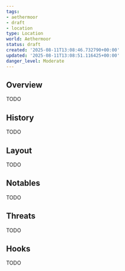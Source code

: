 ```yaml
---
tags:
- aethermoor
- draft
- location
type: Location
world: Aethermoor
status: draft
created: '2025-08-11T13:08:46.732790+00:00'
updated: '2025-08-11T13:08:51.116425+00:00'
danger_level: Moderate
---
```



## Overview

TODO
## History

TODO
## Layout

TODO
## Notables

TODO
## Threats

TODO
## Hooks

TODO
